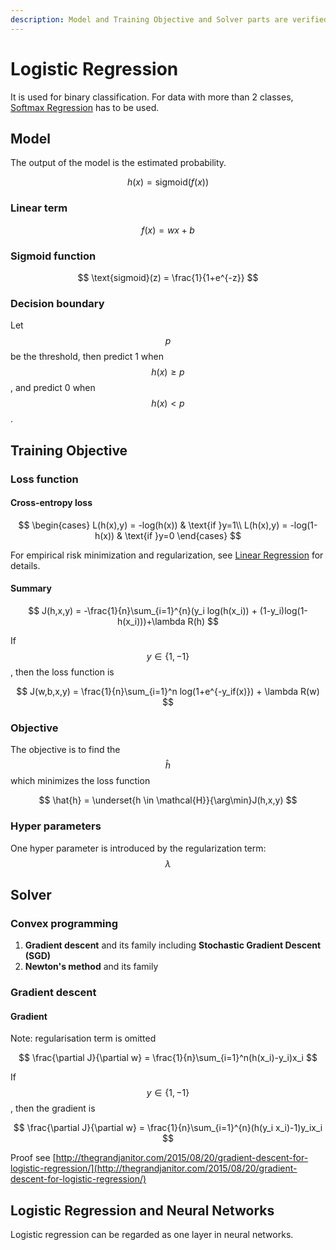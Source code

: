 ```yaml
---
description: Model and Training Objective and Solver parts are verified on 1/4/2020.
---
```


# Logistic Regression

It is used for binary classification. For data with more than 2 classes, [Softmax Regression](softmax-regression.md) has to be used.

## Model

The output of the model is the estimated probability.

$$
h(x) = \text{sigmoid}(f(x))
$$

### Linear term

$$
f(x) = wx+b
$$

### Sigmoid function

$$
\text{sigmoid}(z) = \frac{1}{1+e^{-z}}
$$

### Decision boundary

Let $$p$$ be the threshold, then predict 1 when $$h(x) \geq p$$ , and predict 0 when $$h(x) < p$$ .

## Training Objective

### Loss function

#### Cross-entropy loss

$$
\begin{cases}
  L(h(x),y) = -log(h(x)) & \text{if }y=1\\
  L(h(x),y) = -log(1-h(x)) & \text{if }y=0
\end{cases}
$$

For empirical risk minimization and regularization, see [Linear Regression](../linear-regression/) for details.

#### Summary

$$
J(h,x,y) = -\frac{1}{n}\sum_{i=1}^{n}(y_i log(h(x_i)) + (1-y_i)log(1-h(x_i)))+\lambda R(h)
$$

If $$y \in \{1, -1\}$$ , then the loss function is

$$
J(w,b,x,y) = \frac{1}{n}\sum_{i=1}^n log(1+e^{-y_if(x)}) + \lambda R(w)
$$

### Objective

The objective is to find the $$\hat{h}$$ which minimizes the loss function

$$
\hat{h} = \underset{h \in \mathcal{H}}{\arg\min}J(h,x,y)
$$

### Hyper parameters

One hyper parameter is introduced by the regularization term: $$\lambda$$

## Solver

### Convex programming

1. **Gradient descent** and its family including **Stochastic Gradient Descent \(SGD\)**
2. **Newton's method** and its family

### Gradient descent

#### Gradient

Note: regularisation term is omitted

$$
\frac{\partial J}{\partial w} = \frac{1}{n}\sum_{i=1}^n(h(x_i)-y_i)x_i
$$

If $$y \in \{1, -1\}$$ , then the gradient is

$$
\frac{\partial J}{\partial w} = \frac{1}{n}\sum_{i=1}^{n}(h(y_i x_i)-1)y_ix_i
$$

Proof see [http://thegrandjanitor.com/2015/08/20/gradient-descent-for-logistic-regression/](http://thegrandjanitor.com/2015/08/20/gradient-descent-for-logistic-regression/)

## Logistic Regression and Neural Networks

Logistic regression can be regarded as one layer in neural networks.

